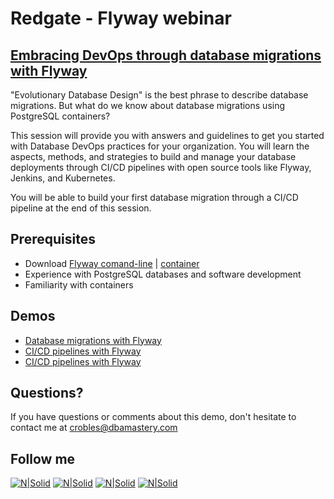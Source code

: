 # Redgate - Flyway webinar
## [Embracing DevOps through database migrations with Flyway](https://bit.ly/2P33nGz)

"Evolutionary Database Design" is the best phrase to describe database migrations. But what do we know about database migrations using PostgreSQL containers?

This session will provide you with answers and guidelines to get you started with Database DevOps practices for your organization. You will learn the aspects, methods, and strategies to build and manage your database deployments through CI/CD pipelines with open source tools like Flyway, Jenkins, and Kubernetes.

You will be able to build your first database migration through a CI/CD pipeline at the end of this session.

## **Prerequisites**  
* Download [Flyway comand-line](https://flywaydb.org/download/) | [container](https://hub.docker.com/r/flyway/flyway)
* Experience with PostgreSQL databases and software development
* Familiarity with containers

## **Demos**  
* [Database migrations with Flyway](Demo_01)
* [CI/CD pipelines with Flyway](Demo_02)
* [CI/CD pipelines with Flyway](Demo_03)

## Questions?
If you have questions or comments about this demo, don't hesitate to contact me at <crobles@dbamastery.com>

## Follow me
[![N|Solid](http://dbamastery.com/wp-content/uploads/2018/08/if_twitter_circle_color_107170.png)](https://twitter.com/dbamastery) [![N|Solid](http://dbamastery.com/wp-content/uploads/2018/08/if_github_circle_black_107161.png)](https://github.com/dbamaster) [![N|Solid](http://dbamastery.com/wp-content/uploads/2018/08/if_linkedin_circle_color_107178.png)](https://www.linkedin.com/in/croblesdba/) [![N|Solid](http://dbamastery.com/wp-content/uploads/2018/08/if_browser_1055104.png)](http://dbamastery.com/)
